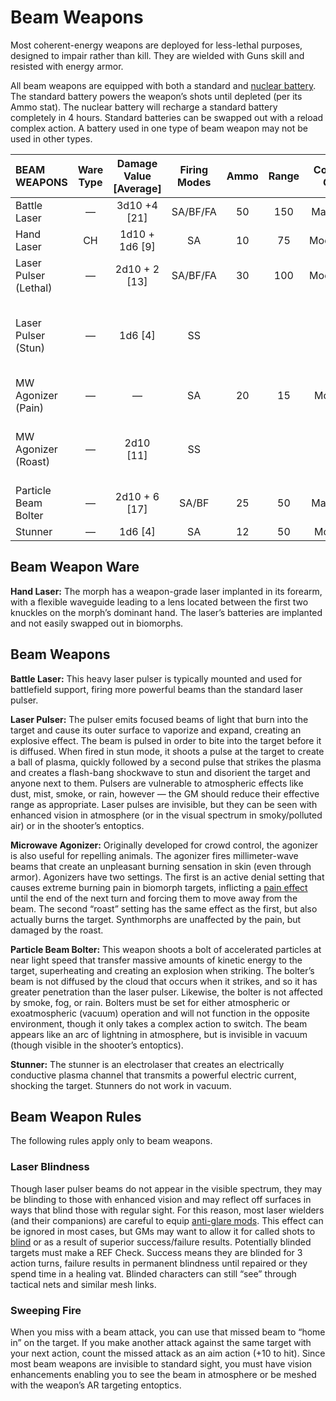 # Beam Weapons

Most coherent-energy weapons are deployed for less-lethal purposes, designed to impair rather than kill. They are wielded with Guns skill and resisted with energy armor.

All beam weapons are equipped with both a standard and [nuclear battery](../16/05-common-tech-and-ware.md#everyday-technology). The standard battery powers the weapon’s shots until depleted (per its Ammo stat). The nuclear battery will recharge a standard battery completely in 4 hours. Standard batteries can be swapped out with a reload complex action. A battery used in one type of beam weapon may not be used in other types.

| BEAM WEAPONS          | Ware Type | Damage Value \[Average\] | Firing Modes | Ammo | Range | Comp/<wbr>GP | Notes                                                    |
| :-------------------- | :-------: | :----------------------: | :----------: | :--: | :---: | :----------: | :------------------------------------------------------- |
| Battle Laser          |     —     |      3d10 +4 \[21\]      |   SA/BF/FA   |  50  |  150  |   Maj/R/3    | Fixed, Long                                              |
| Hand Laser            |    CH     |     1d10 + 1d6 \[9\]     |      SA      |  10  |  75   |   Mod/R/2    | Concealable                                              |
| Laser Pulser (Lethal) |     —     |     2d10 + 2 \[13\]      |   SA/BF/FA   |  30  |  100  |   Mod/R/2    | Knockdown, Long, Two-Handed                              |
| Laser Pulser (Stun)   |     —     |        1d6 \[4\]         |      SS      |      |       |              | Area Effect (uniform, 1&nbsp;m), Long, Shock, Two-Handed |
| MW Agonizer (Pain)    |     —     |            —             |      SA      |  20  |  15   |    Mod/2     | Pain (biomorphs only)                                    |
| MW Agonizer (Roast)   |     —     |       2d10 \[11\]        |      SS      |      |       |              | Armor-Piercing, Pain (biomorphs only)                    |
| Particle Beam Bolter  |     —     |     2d10 + 6 \[17\]      |    SA/BF     |  25  |  50   |   Maj/R/3    | Knockdown, Long, Two-Handed                              |
| Stunner               |     —     |        1d6 \[4\]         |      SA      |  12  |  50   |    Mod/2     | Shock                                                    |

## Beam Weapon Ware

**Hand Laser:** The morph has a weapon-grade laser implanted in its forearm, with a flexible waveguide leading to a lens located between the first two knuckles on the morph’s dominant hand. The laser’s batteries are implanted and not easily swapped out in biomorphs.

## Beam Weapons

**Battle Laser:** This heavy laser pulser is typically mounted and used for battlefield support, firing more powerful beams than the standard laser pulser.

**Laser Pulser:** The pulser emits focused beams of light that burn into the target and cause its outer surface to vaporize and expand, creating an explosive effect. The beam is pulsed in order to bite into the target before it is diffused. When fired in stun mode, it shoots a pulse at the target to create a ball of plasma, quickly followed by a second pulse that strikes the plasma and creates a flash-bang shockwave to stun and disorient the target and anyone next to them. Pulsers are vulnerable to atmospheric effects like dust, mist, smoke, or rain, however — the GM should reduce their effective range as appropriate. Laser pulses are invisible, but they can be seen with enhanced vision in atmosphere (or in the visual spectrum in smoky/polluted air) or in the shooter’s entoptics.

**Microwave Agonizer:** Originally developed for crowd control, the agonizer is also useful for repelling animals. The agonizer fires millimeter-wave beams that create an unpleasant burning sensation in skin (even through armor). Agonizers have two settings. The first is an active denial setting that causes extreme burning pain in biomorph targets, inflicting a [pain effect](../12/12-weapon-gear-traits.md) until the end of the next turn and forcing them to move away from the beam. The second “roast” setting has the same effect as the first, but also actually burns the target. Synthmorphs are unaffected by the pain, but damaged by the roast.

**Particle Beam Bolter:** This weapon shoots a bolt of accelerated particles at near light speed that transfer massive amounts of kinetic energy to the target, superheating and creating an explosion when striking. The bolter’s beam is not diffused by the cloud that occurs when it strikes, and so it has greater penetration than the laser pulser. Likewise, the bolter is not affected by smoke, fog, or rain. Bolters must be set for either atmospheric or exoatmospheric (vacuum) operation and will not function in the opposite environment, though it only takes a complex action to switch. The beam appears like an arc of lightning in atmosphere, but is invisible in vacuum (though visible in the shooter’s entoptics).

**Stunner:** The stunner is an electrolaser that creates an electrically conductive plasma channel that transmits a powerful electric current, shocking the target. Stunners do not work in vacuum.

## Beam Weapon Rules

The following rules apply only to beam weapons.

### Laser Blindness

Though laser pulser beams do not appear in the visible spectrum, they may be blinding to those with enhanced vision and may reflect off surfaces in ways that blind those with regular sight. For this reason, most laser wielders (and their companions) are careful to equip [anti-glare mods](../16/06-sensory-augmentations.md). This effect can be ignored in most cases, but GMs may want to allow it for called shots to [blind](../12/15-special-attacks.md#blind-attacks) or as a result of superior success/failure results. Potentially blinded targets must make a REF Check. Success means they are blinded for 3 action turns, failure results in permanent blindness until repaired or they spend time in a healing vat. Blinded characters can still “see” through tactical nets and similar mesh links.

### Sweeping Fire

When you miss with a beam attack, you can use that missed beam to “home in” on the target. If you make another attack against the same target with your next action, count the missed attack as an aim action (+10 to hit). Since most beam weapons are invisible to standard sight, you must have vision enhancements enabling you to see the beam in atmosphere or be meshed with the weapon’s AR targeting entoptics.
